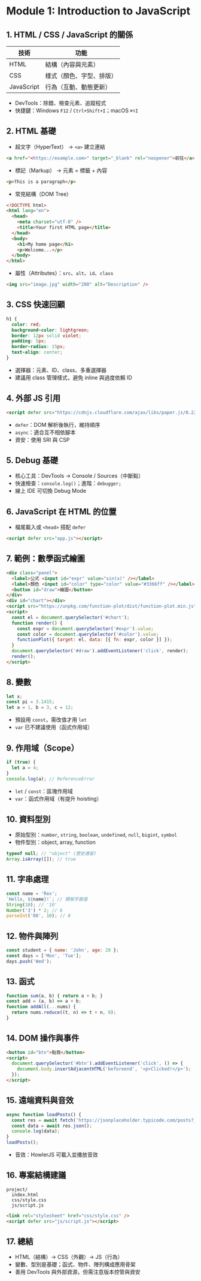 # Module 1: Introduction to JavaScript

## 1. HTML / CSS / JavaScript 的關係
| 技術 | 功能 |
| --- | --- |
| HTML | 結構（內容與元素） |
| CSS | 樣式（顏色、字型、排版） |
| JavaScript | 行為（互動、動態更新） |
- DevTools：除錯、檢查元素、追蹤程式
- 快捷鍵：Windows `F12` / `Ctrl+Shift+I`；macOS `⌘⌥I`

## 2. HTML 基礎
- 超文字（HyperText） → `<a>` 建立連結
```html
<a href="<https://example.com>" target="_blank" rel="noopener">前往</a>
```
- 標記（Markup） → 元素 = 標籤 + 內容
```html
<p>This is a paragraph</p>
```
- 常見結構（DOM Tree）
```html
<!DOCTYPE html>
<html lang="en">
  <head>
    <meta charset="utf-8" />
    <title>Your first HTML page</title>
  </head>
  <body>
    <h1>My home page</h1>
    <p>Welcome...</p>
  </body>
</html>
```
- 屬性（Attributes）：`src`、`alt`、`id`、`class`
```html
<img src="image.jpg" width="200" alt="Description" />
```

## 3. CSS 快速回顧
```css
h1 {
  color: red;
  background-color: lightgreen;
  border: 12px solid violet;
  padding: 5px;
  border-radius: 15px;
  text-align: center;
}
```
- 選擇器：元素、ID、class、多重選擇器
- 建議用 class 管理樣式，避免 inline 與過度依賴 ID

## 4. 外部 JS 引用
```html
<script defer src="https://cdnjs.cloudflare.com/ajax/libs/paper.js/0.22/paper.js"></script>
```
- `defer`：DOM 解析後執行，維持順序
- `async`：適合互不相依腳本
- 資安：使用 SRI 與 CSP

## 5. Debug 基礎
- 核心工具：DevTools → Console / Sources（中斷點）
- 快速檢查：`console.log()`；進階：`debugger;`
- 線上 IDE 可切換 Debug Mode

## 6. JavaScript 在 HTML 的位置
- 檔尾載入或 `<head>` 搭配 `defer`
```html
<script defer src="app.js"></script>
```

## 7. 範例：數學函式繪圖
```html
<div class="panel">
  <label>公式 <input id="expr" value="sin(x)" /></label>
  <label>顏色 <input id="color" type="color" value="#3366ff" /></label>
  <button id="draw">繪圖</button>
</div>
<div id="chart"></div>
<script src="https://unpkg.com/function-plot/dist/function-plot.min.js"></script>
<script>
  const el = document.querySelector('#chart');
  function render() {
    const expr = document.querySelector('#expr').value;
    const color = document.querySelector('#color').value;
    functionPlot({ target: el, data: [{ fn: expr, color }] });
  }
  document.querySelector('#draw').addEventListener('click', render);
  render();
</script>
```

## 8. 變數
```jsx
let x;
const pi = 3.1415;
let a = 1, b = 3, c = 12;
```
- 預設用 `const`，需改值才用 `let`
- `var` 已不建議使用（函式作用域）

## 9. 作用域（Scope）
```jsx
if (true) {
  let a = 4;
}
console.log(a); // ReferenceError
```
- `let` / `const`：區塊作用域
- `var`：函式作用域（有提升 hoisting）

## 10. 資料型別
- 原始型別：`number`, `string`, `boolean`, `undefined`, `null`, `bigint`, `symbol`
- 物件型別：object, array, function
```jsx
typeof null; // "object" (歷史遺留)
Array.isArray([]); // true
```

## 11. 字串處理
```jsx
const name = 'Rex';
`Hello, ${name}!`; // 模板字面值
String(10); // '10'
Number('3') * 2; // 6
parseInt('08', 10); // 8
```

## 12. 物件與陣列
```jsx
const student = { name: 'John', age: 20 };
const days = ['Mon', 'Tue'];
days.push('Wed');
```

## 13. 函式
```jsx
function sum(a, b) { return a + b; }
const add = (a, b) => a + b;
function addAll(...nums) {
  return nums.reduce((t, n) => t + n, 0);
}
```

## 14. DOM 操作與事件
```html
<button id="btn">點我</button>
<script>
  document.querySelector('#btn').addEventListener('click', () => {
    document.body.insertAdjacentHTML('beforeend', '<p>Clicked!</p>');
  });
</script>
```

## 15. 遠端資料與音效
```jsx
async function loadPosts() {
  const res = await fetch('https://jsonplaceholder.typicode.com/posts?_limit=5');
  const data = await res.json();
  console.log(data);
}
loadPosts();
```
- 音效：HowlerJS 可載入並播放音效

## 16. 專案結構建議
```
project/
  index.html
  css/style.css
  js/script.js
```
```html
<link rel="stylesheet" href="css/style.css" />
<script defer src="js/script.js"></script>
```

## 17. 總結
- HTML（結構）→ CSS（外觀）→ JS（行為）
- 變數、型別是基礎；函式、物件、陣列構成應用骨架
- 善用 DevTools 與外部資源，但需注意版本控管與資安
